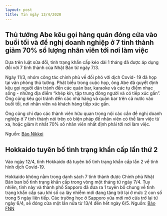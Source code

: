 ```yaml
---
layout: post
title: Tin ngày 13/4/2020
---
```


## Thủ tướng Abe kêu gọi hàng quán đóng cửa vào buổi tối và đề nghị doanh nghiệp ở 7 tỉnh thành giảm 70% số lượng nhân viên tới nơi làm việc

Dựa trên luật sửa đổi, tình trạng khẩn cấp kéo dài 1 tháng đã được áp dụng đổi với 7 tỉnh thành của Nhật Bản từ ngày 7/3. 

Ngày 11/3, nhóm công tác chính phủ về đối phó với dịch Covid- 19 đã họp tại văn phòng thủ tướng. Phát biểu trong cuộc họp, ông Abe đã quyết định kêu gọi người dân tránh đến các quán bar, karaoke và các tụ điểm nhạc sống - những địa điểm “khép kín, tập trung đông người và có tiếp xúc gần”. Ông cũng kêu gọi tránh đến các nhà hàng và quán bar trên cả nước vào buổi tối, nơi nhân viên và khách hàng tiếp xúc gần.

Ông cũng chỉ đạo các thành viên hữu quan trong nội các cần đề nghị doanh nghiệp ở 7 tỉnh thành nói trên có biện pháp để nhân viên có thể làm việc từ xa, hoặc giảm ít nhất 70% số nhân viên nhất định phải tới nơi làm việc.

Nguồn: [Báo Nikkei](https://www.nikkei.com/article/DGXMZO57959650R10C20A4EA3000/)

## Hokkaido tuyên bố tình trạng khẩn cấp lần thứ 2

Vào ngày 12/4, tỉnh Hokkaido đã tuyên bố tình trạng khẩn cấp lần 2 về tình hình dịch Covid-19. 

Hokkaido không nằm trong danh sách 7 tỉnh thành được Chính phủ Nhật Bản ban bố tình trạng khẩn cấp trong vòng một tháng từ ngày 7/4. 
Tuy nhiên, tỉnh này và thành phố Sapporo đã đưa ra 1 tuyên bố chung về tình trạng khẩn cấp sau khi số ca lây nhiễm mới đang tăng trở lại ở mức 2 con số trong 5 ngày liên tiếp.
Các trường học ở Sapporo vừa mới mở cửa trở lại từ ngày 6/4, sẽ đóng cửa một lần nữa từ 13/4 đến hết ngày 6/5.
Nguồn: [Báo FNN](https://www.fnn.jp/articles/-/31658)
